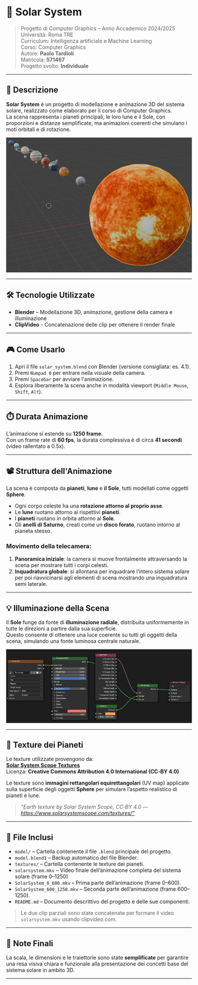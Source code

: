 # 🌌 Solar System

> Progetto di Computer Graphics – Anno Accademico 2024/2025  
> Università: Roma TRE    
> Curriculum: Intelligenza artificiale e Machine Learning   
> Corso: Computer Graphics  
> Autore: **Paolo Tardioli**  
> Matricola: **571467**  
> Progetto svolto: **Individuale** 

---

## 📖 Descrizione

**Solar System** è un progetto di modellazione e animazione 3D del sistema solare, realizzato come elaborato per il corso di Computer Graphics.  
La scena rappresenta i pianeti principali, le loro lune e il Sole, con proporzioni e distanze semplificate, ma animazioni coerenti che simulano i moti orbitali e di rotazione.

![Testo alternativo](screenshots/blender_view_5.png)

---

## 🛠️ Tecnologie Utilizzate

- **Blender** – Modellazione 3D, animazione, gestione della camera e illuminazione
- **ClipVideo** - Concatenazione delle clip per ottenere il render finale
---

## 🎮 Come Usarlo

1. Apri il file `solar_system.blend` con Blender (versione consigliata: es. 4.1).
2. Premi `Numpad 0` per entrare nella visuale della camera.
3. Premi `Spacebar` per avviare l'animazione.
4. Esplora liberamente la scena anche in modalità viewport (`Middle Mouse`, `Shift`, `Alt`).

---

## ⏱️ Durata Animazione

L’animazione si estende su **1250 frame**.  
Con un frame rate di **60 fps**, la durata complessiva è di circa **41 secondi** (video rallentato a 0.5x).

---

## 📽️ Struttura dell'Animazione

La scena è composta da **pianeti**, **lune** e **il Sole**, tutti modellati come oggetti **Sphere**.

- Ogni corpo celeste ha una **rotazione attorno al proprio asse**.
- Le **lune** ruotano attorno ai rispettivi **pianeti**.
- I **pianeti** ruotano in orbita attorno al **Sole**.
- Gli **anelli di Saturno**, creati come un **disco forato**, ruotano intorno al pianeta stesso.

### Movimento della telecamera:

1. **Panoramica iniziale**: la camera si muove frontalmente attraversando la scena per mostrare tutti i corpi celesti.
2. **Inquadratura globale**: si allontana per inquadrare l’intero sistema solare per poi riavvicinarsi agli elementi di scena mostrando una inquadratura semi laterale.

---

## 💡 Illuminazione della Scena

Il **Sole** funge da fonte di **illuminazione radiale**, distribuita uniformemente in tutte le direzioni a partire dalla sua superficie.  
Questo consente di ottenere una luce coerente su tutti gli oggetti della scena, simulando una fonte luminosa centrale naturale.

![Testo alternativo](screenshots/blender_view_4.png)

---

## 🎨 Texture dei Pianeti

Le texture utilizzate provengono da:  
**[Solar System Scope Textures](https://www.solarsystemscope.com/textures/)**  
Licenza: **Creative Commons Attribution 4.0 International (CC‑BY 4.0)**

Le texture sono **immagini rettangolari equirettangolari** (UV map) applicate sulla superficie degli oggetti **Sphere** per simulare l’aspetto realistico di pianeti e lune.

> *“Earth texture by Solar System Scope, CC‑BY 4.0 — https://www.solarsystemscope.com/textures/”*

---

## 📁 File Inclusi

- `model/` – Cartella contenente il file `.blend` principale del progetto.
- `model.blend1` – Backup automatico del file Blender.
- `textures/` – Cartella contenente le texture dei pianeti.
- `solarsystem.mkv` – Video finale dell’animazione completa del sistema solare (frame 0–1250)
- `SolarSystem_0_600.mkv` – Prima parte dell’animazione (frame 0–600).
- `SolarSystem_600_1250.mkv` – Seconda parte dell’animazione (frame 600–1250).
- `README.md` – Documento descrittivo del progetto e delle sue componenti.

> Le due clip parziali sono state concatenate per formare il video `solarsystem.mkv` usando clipvideo.com.

---

## 📌 Note Finali

La scala, le dimensioni e le traiettorie sono state **semplificate** per garantire una resa visiva chiara e funzionale alla presentazione dei concetti base del sistema solare in ambito 3D.

---
